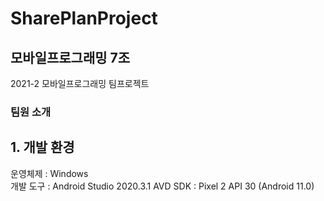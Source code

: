 # SharePlanProject

## 모바일프로그래밍 7조
2021-2 모바일프로그래밍 팀프로젝트

### 팀원 소개

## 1. 개발 환경

운영체제 : Windows\
개발 도구 : Android Studio 2020.3.1
AVD SDK : Pixel 2 API 30 (Android 11.0)

